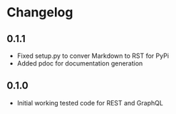 # Changelog

## 0.1.1

- Fixed setup.py to conver Markdown to RST for PyPi
- Added pdoc for documentation generation

## 0.1.0

- Initial working tested code for REST and GraphQL
